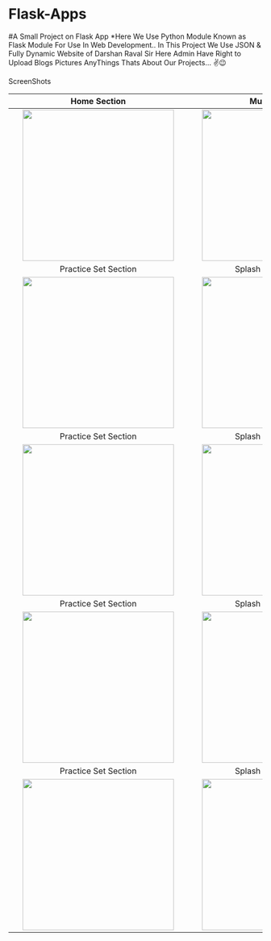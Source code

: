 # Flask-Apps
#A Small Project on Flask App
*Here We Use Python Module Known as Flask Module For Use In Web Development.. 
In This Project We Use JSON & Fully Dynamic Website of Darshan Raval Sir Here Admin Have Right to Upload Blogs Pictures AnyThings Thats About Our Projects... ✌😉


ScreenShots

Home  Section              |  Music Section
:-------------------------:|:-------------------------:
<img style="width:300px;" hspace="20" src="https://user-images.githubusercontent.com/30976812/147370006-12e6e0a4-31cb-4f50-b3d4-5b38ddfe27e3.png">  |  <img style="width:300px;" hspace="20" src="https://user-images.githubusercontent.com/30976812/147370056-9bf95a6e-4779-463b-aa51-3a81edc7093f.png">
Practice Set Section       |  Splash Screen Section
<img style="width:300px;" hspace="20" src="https://user-images.githubusercontent.com/30976812/147369993-83c868c6-267b-4185-8bfc-a4c1bcb3bdf2.png">  |  <img style="width:300px;" hspace="20" src="https://user-images.githubusercontent.com/30976812/147369995-84e9e056-3fd5-4294-892c-ab5872eadf0c.png">
Practice Set Section       |  Splash Screen Section
<img style="width:300px;" hspace="20" src="https://user-images.githubusercontent.com/30976812/147369999-01a5880b-d5be-47d2-b6c8-75a62b6a5114.png">  |  <img style="width:300px;" hspace="20" src="https://user-images.githubusercontent.com/30976812/147370000-760c34ca-fead-4725-a79a-0168708cb2b7.png">
Practice Set Section       |  Splash Screen Section
<img style="width:300px;" hspace="20" src="https://user-images.githubusercontent.com/30976812/147370001-7e83fa09-4fb6-42b3-94e0-07a8085d3242.png">  |  <img style="width:300px;" hspace="20" src="https://user-images.githubusercontent.com/30976812/147370004-5cc3b7fc-0ff1-42ce-8cc0-2998099cd8a9.png">
Practice Set Section       |  Splash Screen Section
<img style="width:300px;" hspace="20" src="https://user-images.githubusercontent.com/30976812/147370005-0bb04bbe-13b2-4f0b-9930-a2851647a909.png">  |  <img style="width:300px;" hspace="20" src="https://user-images.githubusercontent.com/30976812/147370037-8eb44477-166c-4ca3-80e1-3838f3977ee4.png">



